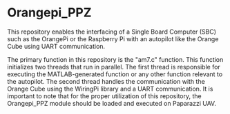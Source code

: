 # Orangepi_PPZ
This repository enables the interfacing of a Single Board Computer (SBC) such as the OrangePi or the Raspberry Pi with an autopilot like the Orange Cube using UART communication.

The primary function in this repository is the "am7.c" function. This function initializes two threads that run in parallel. The first thread is responsible for executing the MATLAB-generated function or any other function relevant to the autopilot. The second thread handles the communication with the Orange Cube using the WiringPi library and a UART communication. It is important to note that for the proper utilization of this repository, the Orangepi_PPZ module should be loaded and executed on Paparazzi UAV.
